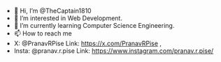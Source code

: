 - 👋 Hi, I’m @TheCaptain1810
- 👀 I’m interested in Web Development.
- 🌱 I’m currently learning Computer Science Engineering.
- 📫 How to reach me
- 	X: @PranavRPise Link: https://x.com/PranavRPise ,
- 	Insta: @pranav.r.pise Link: https://www.instagram.com/pranav.r.pise/

<!---
TheCaptain1810/TheCaptain1810 is a ✨ special ✨ repository because its `README.md` (this file) appears on your GitHub profile.
You can click the Preview link to take a look at your changes.
--->

